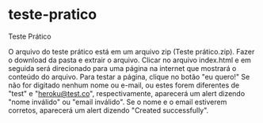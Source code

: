 # teste-pratico
Teste Prático

O arquivo do teste prático está em um arquivo zip (Teste prático.zip).
Fazer o download da pasta e extrair o arquivo.
Clicar no arquivo index.html e em seguida será direcionado para uma página na internet que mostrará o conteúdo do arquivo.
Para testar a página, clique no botão "eu quero!"
Se não for digitado nenhum nome ou e-mail, ou estes forem diferentes de "test" e "heroku@test.co", respectivamente, 
aparecerá um alert dizendo "nome inválido" ou "email inválido".
Se o nome e o email estiverem corretos, aparecerá um alert dizendo "Created successfully".

